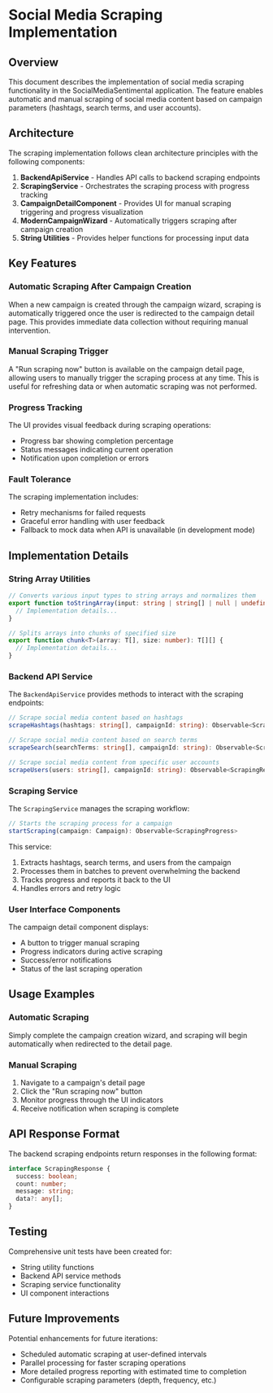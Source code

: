 # Social Media Scraping Implementation

## Overview

This document describes the implementation of social media scraping functionality in the SocialMediaSentimental application. The feature enables automatic and manual scraping of social media content based on campaign parameters (hashtags, search terms, and user accounts).

## Architecture

The scraping implementation follows clean architecture principles with the following components:

1. **BackendApiService** - Handles API calls to backend scraping endpoints
2. **ScrapingService** - Orchestrates the scraping process with progress tracking
3. **CampaignDetailComponent** - Provides UI for manual scraping triggering and progress visualization
4. **ModernCampaignWizard** - Automatically triggers scraping after campaign creation
5. **String Utilities** - Provides helper functions for processing input data

## Key Features

### Automatic Scraping After Campaign Creation

When a new campaign is created through the campaign wizard, scraping is automatically triggered once the user is redirected to the campaign detail page. This provides immediate data collection without requiring manual intervention.

### Manual Scraping Trigger

A "Run scraping now" button is available on the campaign detail page, allowing users to manually trigger the scraping process at any time. This is useful for refreshing data or when automatic scraping was not performed.

### Progress Tracking

The UI provides visual feedback during scraping operations:
- Progress bar showing completion percentage
- Status messages indicating current operation
- Notification upon completion or errors

### Fault Tolerance

The scraping implementation includes:
- Retry mechanisms for failed requests
- Graceful error handling with user feedback
- Fallback to mock data when API is unavailable (in development mode)

## Implementation Details

### String Array Utilities

```typescript
// Converts various input types to string arrays and normalizes them
export function toStringArray(input: string | string[] | null | undefined): string[] {
  // Implementation details...
}

// Splits arrays into chunks of specified size
export function chunk<T>(array: T[], size: number): T[][] {
  // Implementation details...
}
```

### Backend API Service

The `BackendApiService` provides methods to interact with the scraping endpoints:

```typescript
// Scrape social media content based on hashtags
scrapeHashtags(hashtags: string[], campaignId: string): Observable<ScrapingResponse>

// Scrape social media content based on search terms
scrapeSearch(searchTerms: string[], campaignId: string): Observable<ScrapingResponse>

// Scrape social media content from specific user accounts
scrapeUsers(users: string[], campaignId: string): Observable<ScrapingResponse>
```

### Scraping Service

The `ScrapingService` manages the scraping workflow:

```typescript
// Starts the scraping process for a campaign
startScraping(campaign: Campaign): Observable<ScrapingProgress>
```

This service:
1. Extracts hashtags, search terms, and users from the campaign
2. Processes them in batches to prevent overwhelming the backend
3. Tracks progress and reports it back to the UI
4. Handles errors and retry logic

### User Interface Components

The campaign detail component displays:
- A button to trigger manual scraping
- Progress indicators during active scraping
- Success/error notifications
- Status of the last scraping operation

## Usage Examples

### Automatic Scraping

Simply complete the campaign creation wizard, and scraping will begin automatically when redirected to the detail page.

### Manual Scraping

1. Navigate to a campaign's detail page
2. Click the "Run scraping now" button
3. Monitor progress through the UI indicators
4. Receive notification when scraping is complete

## API Response Format

The backend scraping endpoints return responses in the following format:

```typescript
interface ScrapingResponse {
  success: boolean;
  count: number;
  message: string;
  data?: any[];
}
```

## Testing

Comprehensive unit tests have been created for:
- String utility functions
- Backend API service methods
- Scraping service functionality
- UI component interactions

## Future Improvements

Potential enhancements for future iterations:
- Scheduled automatic scraping at user-defined intervals
- Parallel processing for faster scraping operations
- More detailed progress reporting with estimated time to completion
- Configurable scraping parameters (depth, frequency, etc.)
